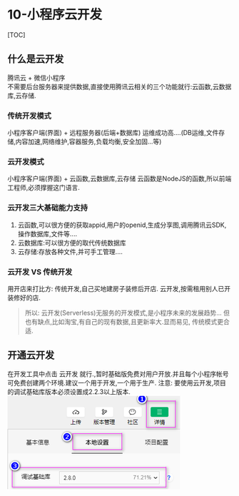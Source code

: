 # 10-小程序云开发
[TOC]

## 什么是云开发
腾讯云 + 微信小程序   
不需要后台服务器来提供数据,直接使用腾讯云相关的三个功能就行:云函数,云数据库,云存储.

### 传统开发模式
小程序客户端(界面) + 远程服务器(后端+数据库)
运维成功高....(DB运维,文件存储,内容加速,网络维护,容器服务,负载均衡,安全加固...等)

### 云开发模式
小程序客户端(界面) + 云函数,云数据库,云存储
云函数是NodeJS的函数,所以前端工程师,必须撑握这门语言.

### 云开发三大基础能力支持
1. 云函数,可以很方便的获取appid,用户的openid,生成分享图,调用腾讯云SDK,操作数据库,文件等....
2. 云数据库:可以很方便的取代传统数据库
3. 云存储:存放各种文件,并可手工管理....

### 云开发 VS 传统开发
用开店来打比方:
传统开发,自己买地建房子装修后开店.
云开发,按需租用别人已开装修好的店.
> 所以: 云开发(Serverless)无服务的开发模式,是小程序未来的发展趋势...
但也有缺点,比如淘宝,有自己的现有数据,且更新率大.显而易见, 传统模式更合适.

## 开通云开发
在开发工具中点击 云开发 就行.,暂时基础版免费对用户开放.并且每个小程序帐号可免费创建两个环境.建议一个用于开发,一个用于生产.
注意: 要使用云开发,项目的调试基础库版本必须设置成2.2.3以上版本.
![](img/2019-08-07_123409.png)




